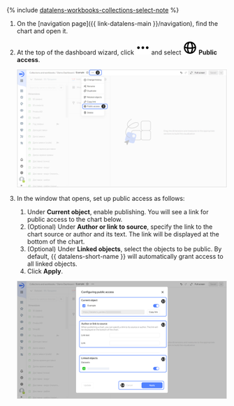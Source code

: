 
{% include [datalens-workbooks-collections-select-note](./datalens-workbooks-collections-select-note.md) %}


1. On the [navigation page]({{ link-datalens-main }}/navigation), find the chart and open it.
1. At the top of the dashboard wizard, click ![image](../../../_assets/console-icons/ellipsis.svg) and select ![image](../../../_assets/console-icons/globe.svg) **Public access**.

   ![screen03](../../../_assets/datalens/concepts/datalens-public/screen03.png)

1. In the window that opens, set up public access as follows:

   1. Under **Current object**, enable publishing. You will see a link for public access to the chart below.
   1. (Optional) Under **Author or link to source**, specify the link to the chart source or author and its text. The link will be displayed at the bottom of the chart.
   1. (Optional) Under **Linked objects**, select the objects to be public. By default, {{ datalens-short-name }} will automatically grant access to all linked objects.
   1. Click **Apply**.

   ![screen04](../../../_assets/datalens/concepts/datalens-public/screen04.png)
